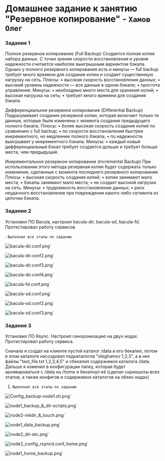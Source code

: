 # Домашнее задание к занятию "Резервное копирование" - `Хамов Олег`

### Задание 1

Полное резервное копирование (Full Backup)
Создается полная копия набора данных. С точки зрения скорости восстановления и уровня надежности считается наиболее выигрышным вариантом бэкапа. Однако у полного резервного копирования есть и минусы — full backup требует много времени для создания копии и создает существенную нагрузку на сеть.
Плюсы:
    • высокая скорость восстановления данных;
    • высокий уровень надежности — все данные в одном бэкапе;
    • простота управления.
Минусы:
    • необходимо много места для хранения копий;
    • высокая нагрузка на сеть;
    • требует много времени для создания бэкапа.

Дифференциальное резервное копирование (Differential Backup)
Подразумевает создание резервной копии, которая включает только те данные, которые были изменены с момента создания предыдущего полного бэкапа.
Плюсы:
    • более высокая скорость создания копий по сравнению с full backup;
    • по скорости восстановления быстрее инкрементного, но медленнее полного бэкапа;
    • по надежности выигрывает у инкрементного бэкапа.
Минусы:
    • каждый новый дифференциальный бэкап требует создается дольше и требует больше места, чем предыдущий.

Инкрементальное резервное копирование (Incremental Backup)
При использовании этого метода резервная копия будет содержать только изменения, сделанные с момента последнего резервного копирования.
Плюсы:
    • высокая скорость создания копий;
    • копии занимают мало места;
    • бэкапы занимают мало места;
    • не создает высокой нагрузки на сеть.
Минусы:
    • трудоемкость восстановления данных;
    • риск неудачного восстановления при повреждении какого-либо сегмента из цепочки бэкапа.

### Задание 2

Установил ПО Bacula, настроил bacula-dir, bacula-sd, bacula-fd. Протестировал работу сервисов.

. `Выполнил все этапы по заданию`

![bacula-dir.conf.png](https://github.com/oleghamov/Reserv_copy-10-04-27-05-23-hw-/blob/master/bacula-dir.conf.png)`

![bacula-dir.conf2.png](https://github.com/oleghamov/Reserv_copy-10-04-27-05-23-hw-/blob/master/bacula-dir.conf2.png)`

![bacula-dir.conf3.png](https://github.com/oleghamov/Reserv_copy-10-04-27-05-23-hw-/blob/master/bacula-dir.conf3.png)`

![bacula-dir.conf4.png](https://github.com/oleghamov/Reserv_copy-10-04-27-05-23-hw-/blob/master/bacula-dir.conf4.png)`

![bacula-fd.conf.png](https://github.com/oleghamov/Reserv_copy-10-04-27-05-23-hw-/blob/master/bacula-fd.conf.png)`

![bacula-sd.conf.png](https://github.com/oleghamov/Reserv_copy-10-04-27-05-23-hw-/blob/master/bacula-sd.conf.png)`

![bacula-sd.conf2.png](https://github.com/oleghamov/Reserv_copy-10-04-27-05-23-hw-/blob/master/bacula-sd.conf2.png)`

![bacula-sd.conf3.png](https://github.com/oleghamov/Reserv_copy-10-04-27-05-23-hw-/blob/master/bacula-sd.conf3.png)`

### Задание 3

Установил ПО Rsync. Настроил синхронизацию на двух нодах. Протестировал работу сервиса.

Сначала я создал на клиенте пустой каталог /data и его бекапил, потом в этом каталоге насоздовал подкаталогов "oleghamov 1,2,3", а в них файлы "test_file.txt 1,2,3,4,5" и сбекапил содержимое каталога /data.
Дальше я изменил в конфигурации папку, которая будет архивироваться с /data на /home и бекапнул её (сделал скриншоты всех этапов, а также конфигов и содержимое каталогов на обеих нодах)

1. `Выполнил все этапы по заданию`

![Config_backup-node1.sh.png](https://github.com/oleghamov/Reserv_copy-10-04-27-05-23-hw-/blob/master/Config_backup-node1.sh.png)`

![node1_backup_&_dir-scripts.png](https://github.com/oleghamov/Reserv_copy-10-04-27-05-23-hw-/blob/master/node1_backup_%26_dir-scripts.png)`

![node2-mkdir_&_touch.png](https://github.com/oleghamov/Reserv_copy-10-04-27-05-23-hw-/blob/master/node2-mkdir_%26_touch.png)`

![node1_data_backup.png](https://github.com/oleghamov/Reserv_copy-10-04-27-05-23-hw-/blob/master/node1_data_backup.png)`

![node2_dir-etc.png](https://github.com/oleghamov/Reserv_copy-10-04-27-05-23-hw-/blob/master/node2_dir-etc.png)`

![node2_config_rsyncd.conf_home.png](https://github.com/oleghamov/Reserv_copy-10-04-27-05-23-hw-/blob/master/node2_config_rsyncd.conf_home.png)`

![node1_home_backup.png](https://github.com/oleghamov/Reserv_copy-10-04-27-05-23-hw-/blob/master/node1_home_backup.png)`
















